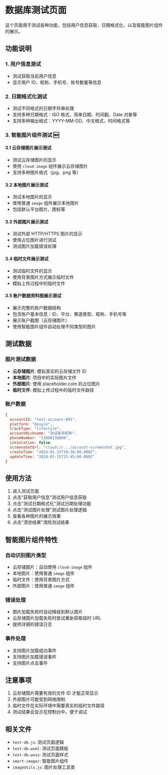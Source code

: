 # 数据库测试页面

这个页面用于测试各种功能，包括用户信息获取、日期格式化、以及智能图片组件的展示。

## 功能说明

### 1. 用户信息测试

- 测试获取当前用户信息
- 显示用户 ID、昵称、手机号、账号数量等信息

### 2. 日期格式化测试

- 测试不同格式的日期字符串处理
- 支持多种日期格式：ISO 格式、简单日期、时间戳、Date 对象等
- 支持多种输出格式：YYYY-MM-DD、中文格式、时间格式等

### 3. 智能图片组件测试 🆕

#### 3.1 云存储图片展示测试

- 测试云存储图片的显示
- 使用 `cloud-image` 组件展示云存储图片
- 支持多种图片格式（jpg、png 等）

#### 3.2 本地图片展示测试

- 测试本地图片的显示
- 使用普通 `image` 组件展示本地图片
- 包括默认平台图片、图标等

#### 3.3 外部图片展示测试

- 测试外部 HTTP/HTTPS 图片的显示
- 使用占位图片进行测试
- 测试图片加载错误处理

#### 3.4 临时文件展示测试

- 测试临时文件的显示
- 使用背景图片方式展示临时文件
- 模拟上传过程中的临时文件

#### 3.5 账户数据资料图展示测试

- 展示完整的账户数据结构
- 包含账户基本信息：ID、平台、赛道类型、昵称、手机号等
- 展示账户截图（云存储图片）
- 使用智能图片组件自动处理不同类型的图片

## 测试数据

### 图片测试数据

- **云存储图片**: 模拟真实的云存储文件 ID
- **本地图片**: 项目中的实际图片文件
- **外部图片**: 使用 placeholder.com 的占位图片
- **临时文件**: 模拟上传过程中的临时文件路径

### 账户数据

```javascript
{
  accountId: "test-account-001",
  platform: "douyin",
  trackType: "lifestyle",
  accountNickname: "测试账号昵称",
  phoneNumber: "13800138000",
  isViolation: false,
  screenshotUrl: "cloud://.../account-screenshot.jpg",
  createTime: "2024-01-15T10:30:00.000Z",
  updateTime: "2024-01-15T15:45:00.000Z"
}
```

## 使用方法

1. 进入测试页面
2. 点击"获取用户信息"测试用户信息获取
3. 点击"测试日期格式化"测试日期处理功能
4. 点击"测试图片处理"测试图片处理逻辑
5. 查看各种图片的展示效果
6. 点击"清空结果"清除测试结果

## 智能图片组件特性

### 自动识别图片类型

- 云存储图片：自动使用 `cloud-image` 组件
- 本地图片：使用普通 `image` 组件
- 临时文件：使用背景图片方式
- 外部图片：使用普通 `image` 组件

### 错误处理

- 图片加载失败时自动降级到默认图片
- 云存储图片加载失败时尝试重新获取临时 URL
- 提供详细的错误日志

### 事件处理

- 支持图片加载成功事件
- 支持图片加载错误事件
- 支持图片点击事件

## 注意事项

1. 云存储图片需要有效的文件 ID 才能正常显示
2. 外部图片可能受到网络限制
3. 临时文件在实际环境中需要真实的临时文件路径
4. 测试结果会显示在控制台中，便于调试

## 相关文件

- `test-db.js`: 测试页面逻辑
- `test-db.wxml`: 测试页面模板
- `test-db.wxss`: 测试页面样式
- `smart-image/`: 智能图片组件
- `imageUtils.js`: 图片处理工具类
